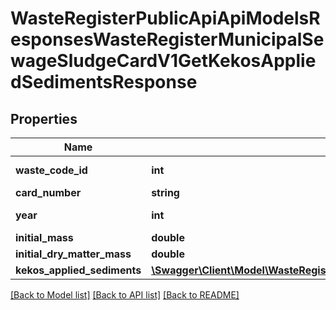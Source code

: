 # WasteRegisterPublicApiApiModelsResponsesWasteRegisterMunicipalSewageSludgeCardV1GetKekosAppliedSedimentsResponse

## Properties
Name | Type | Description | Notes
------------ | ------------- | ------------- | -------------
**waste_code_id** | **int** | Id kodu odpadu | [optional] 
**card_number** | **string** | Numer karty | [optional] 
**year** | **int** | Rok kalendarzowy | [optional] 
**initial_mass** | **double** |  | [optional] 
**initial_dry_matter_mass** | **double** |  | [optional] 
**kekos_applied_sediments** | [**\Swagger\Client\Model\WasteRegisterPublicApiApiModelsResponsesWasteRegisterMunicipalSewageSludgeCardV1PaginatedPageKekosAppliedSedimentListItemDto**](WasteRegisterPublicApiApiModelsResponsesWasteRegisterMunicipalSewageSludgeCardV1PaginatedPageKekosAppliedSedimentListItemDto.md) |  | [optional] 

[[Back to Model list]](../README.md#documentation-for-models) [[Back to API list]](../README.md#documentation-for-api-endpoints) [[Back to README]](../README.md)


